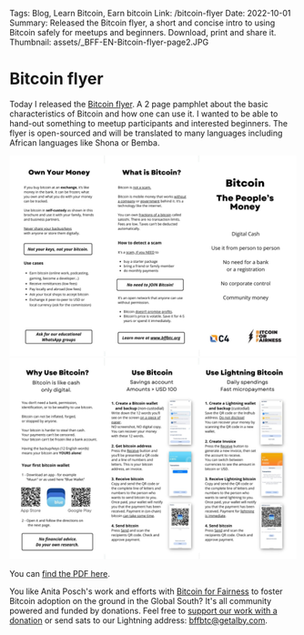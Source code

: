 Tags: Blog, Learn Bitcoin, Earn bitcoin
Link: /bitcoin-flyer
Date: 2022-10-01
Summary: Released the Bitcoin flyer, a short and concise intro to using Bitcoin safely for meetups and beginners. Download, print and share it.
Thumbnail: assets/_BFF-EN-Bitcoin-flyer-page2.JPG

# Bitcoin flyer
Today I released the [Bitcoin flyer](https://bffbtc.org/flyer). A 2 page pamphlet about the basic characteristics of Bitcoin and how one can use it. I wanted to be able to hand-out something to meetup participants and interested beginners. The flyer is open-sourced and will be translated to many languages including African languages like Shona or Bemba.

![](assets/_BFF-EN-Bitcoin-flyer-page2.jpg)
![The Bitcoin flyer](assets/_BFF-EN-Bitcoin-flyer-page1.jpg)

You can [find the PDF here](https://bffbtc.org/flyer).

You like Anita Posch's work and efforts with [Bitcoin for Fairness](https://bffbtc.org) to foster Bitcoin adoption on the ground in the Global South? It's all community powered and funded by donations. Feel free to [support our work with a donation](https://anita.link/donate) or send sats to our Lightning address: bffbtc@getalby.com.